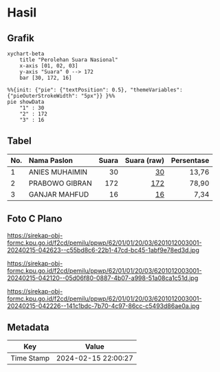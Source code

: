 # Hasil

## Grafik

```mermaid
xychart-beta
    title "Perolehan Suara Nasional"
    x-axis [01, 02, 03]
    y-axis "Suara" 0 --> 172
    bar [30, 172, 16]
```

```mermaid
%%{init: {"pie": {"textPosition": 0.5}, "themeVariables": {"pieOuterStrokeWidth": "5px"}} }%%
pie showData
    "1" : 30
    "2" : 172
    "3" : 16
```

## Tabel

| No. | Nama Paslon    | Suara | Suara (raw) | Persentase |
|:--- |:-------------- | -----:| -----------:| ----------:|
| 1   | ANIES MUHAIMIN | 30    | [30][p-1]   | 13,76      |
| 2   | PRABOWO GIBRAN | 172   | [172][p-2]  | 78,90      |
| 3   | GANJAR MAHFUD  | 16    | [16][p-3]   | 7,34       |


[p-1]: https://github.com/gigit-pemilu/pemilu-2024/blob/main/pilpres/hitung-suara/sub/62-kalimantan-tengah/sub/01-kotawaringin-barat/sub/01-kumai/sub/2003-sabuai/sub/001-tps/sub/paslon-1.txt
[p-2]: https://github.com/gigit-pemilu/pemilu-2024/blob/main/pilpres/hitung-suara/sub/62-kalimantan-tengah/sub/01-kotawaringin-barat/sub/01-kumai/sub/2003-sabuai/sub/001-tps/sub/paslon-2.txt
[p-3]: https://github.com/gigit-pemilu/pemilu-2024/blob/main/pilpres/hitung-suara/sub/62-kalimantan-tengah/sub/01-kotawaringin-barat/sub/01-kumai/sub/2003-sabuai/sub/001-tps/sub/paslon-3.txt

## Foto C Plano

https://sirekap-obj-formc.kpu.go.id/f2cd/pemilu/ppwp/62/01/01/20/03/6201012003001-20240215-042623--c55bd8c6-22b1-47cd-bc45-1abf9e78ed3d.jpg

https://sirekap-obj-formc.kpu.go.id/f2cd/pemilu/ppwp/62/01/01/20/03/6201012003001-20240215-042120--05d06f80-0887-4b07-a998-51a08ca1c51d.jpg

https://sirekap-obj-formc.kpu.go.id/f2cd/pemilu/ppwp/62/01/01/20/03/6201012003001-20240215-042226--141c1bdc-7b70-4c97-86cc-c5493d86ae0a.jpg


## Metadata

| Key        | Value               |
| ---------- | ------------------- |
| Time Stamp | 2024-02-15 22:00:27 |




